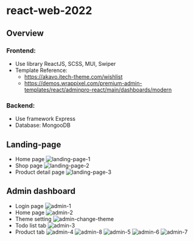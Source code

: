 ﻿# react-web-2022
## Overview
### Frontend:
- Use library ReactJS, SCSS, MUI, Swiper
- Template Reference: 
    + https://akavo.itech-theme.com/wishlist
    + https://demos.wrappixel.com/premium-admin-templates/react/adminpro-react/main/dashboards/modern
### Backend:
- Use framework Express
- Database: MongooDB
## Landing-page
- Home page
![landing-page-1](https://user-images.githubusercontent.com/61639718/174820522-8fd0d5eb-908d-4af0-a73e-381c04f3957c.png)
- Shop page
![landing-page-2](https://user-images.githubusercontent.com/61639718/174820596-72a1b9f2-87ca-4425-8fac-5db5ca40da77.png)
- Product detail page
![landing-page-3](https://user-images.githubusercontent.com/61639718/174820600-c70123d1-80d4-40e8-a7dd-b798286ea2df.png)
## Admin dashboard
- Login page
![admin-1](https://user-images.githubusercontent.com/61639718/174821629-8fe3fb53-c9fc-4738-b157-604dd12de978.png)
- Home page
![admin-2](https://user-images.githubusercontent.com/61639718/174821646-5d19efdf-d987-45b9-9267-ed1410997044.png)
- Theme setting
![admin-change-theme](https://user-images.githubusercontent.com/61639718/174821689-28c21484-0a41-476c-bf91-ec290d5e04e2.png)
- Todo list tab
![admin-3](https://user-images.githubusercontent.com/61639718/174821654-2f73eade-a875-470b-846f-2b840d3e3980.png)
- Product tab 
![admin-4](https://user-images.githubusercontent.com/61639718/174821659-2834aa6f-10e9-421a-8c9a-8f7a10541275.png)
![admin-8](https://user-images.githubusercontent.com/61639718/174821685-782abb04-baf7-49a7-b5f5-3c95a1d6558d.png)
![admin-5](https://user-images.githubusercontent.com/61639718/174821672-4f871520-6a9a-4c25-b9d2-99350de625f0.png)
![admin-6](https://user-images.githubusercontent.com/61639718/174821678-2364836f-2d27-4f57-9348-470ee3cdb020.png)
![admin-7](https://user-images.githubusercontent.com/61639718/174821681-ed558811-60f0-4b63-be2a-aac2301d80b4.png)




